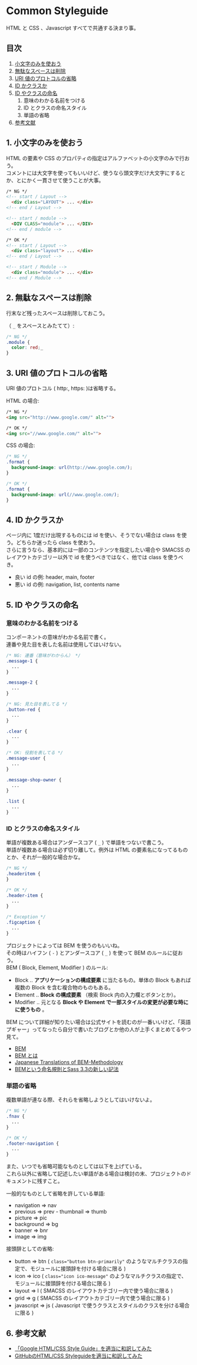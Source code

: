 # Common Styleguide
HTML と CSS 、Javascript すべてで共通する決まり事。

## 目次
1. [小文字のみを使おう](#use-small-character)
2. [無駄なスペースは削除](#delete-space)
3. [URI 値のプロトコルの省略](#omission-of-protocol)
4. [ID かクラスか](#id-vs-class)
5. [ID やクラスの命名](#naming)
    1. 意味のわかる名前をつける
    2. ID とクラスの命名スタイル
    3. 単語の省略
6. [参考文献](#reference)

<a name="use-small-character"></a>
## 1. 小文字のみを使おう
HTML の要素や CSS のプロパティの指定はアルファベットの小文字のみで行おう。  
コメントには大文字を使ってもいいけど、使うなら頭文字だけ大文字にするとか、とにかく一貫させて使うことが大事。

```html
/* NG */
<!-- start / Layout -->
  <div class="LAYOUT"> ... </div>
<!-- end / Layout -->

<!-- start / module -->
  <DIV CLASS="module"> ... </DIV>
<!-- end / module -->

/* OK */
<!-- start / Layout -->
  <div class="layout"> ... </div>
<!-- end / Layout -->

<!-- start / Module -->
  <div class="module"> ... </div>
<!-- end / Module -->
```

<a name="delete-space"></a>
## 2. 無駄なスペースは削除
行末など残ったスペースは削除しておこう。

（ `_` をスペースとみたてて）:

```css
/* NG */
.module {
  color: red;_
}
```

<a name="omission-of-protocol"></a>
## 3. URI 値のプロトコルの省略
URI 値のプロトコル ( http:, https: )は省略する。

HTML の場合:

```html
/* NG */
<img src="http://www.google.com/" alt="">

/* OK */
<img src="//www.google.com/" alt="">
```

CSS の場合:

```css
/* NG */
.format {
  background-image: url(http://www.google.com/);
}

/* OK */
.format {
  background-image: url(//www.google.com/);
}
```

<a name="#id-vs-class"></a>
## 4. ID かクラスか
ページ内に 1度だけ出現するものには id を使い、そうでない場合は class を使う。どちらか迷ったら class を使おう。  
さらに言うなら、基本的には一部のコンテンツを指定したい場合や SMACSS のレイアウトカテゴリー以外で id を使うべきではなく、他では class を使うべき。

- 良い id の例: header, main, footer
- 悪い id の例: navigation, list, contents name

<a name="naming"></a>
## 5. ID やクラスの命名
### 意味のわかる名前をつける
コンポーネントの意味がわかる名前で書く。  
連番や見た目を表した名前は使用してはいけない。

```css
/* NG: 連番（意味がわからん） */
.message-1 {
  ...
}

.message-2 {
  ...
}

/* NG: 見た目を表してる */
.button-red {
  ...
}

.clear {
  ...
}

/* OK: 役割を表してる */
.message-user {
  ...
}

.message-shop-owner {
  ...
}

.list {
  ...
}
```

### ID とクラスの命名スタイル
単語が複数ある場合はアンダースコア ( `_` ) で単語をつないで書こう。  
単語が複数ある場合は必ず切り離して。例外は HTML の要素名になってるものとか、それが一般的な場合かな。

```css
/* NG */
.headeritem {
}

/* OK */
.header-item {
  ...
}

/* Exception */
.figcaption {
  ...
}
```

プロジェクトによっては BEM を使うのもいいね。  
その時はハイフン ( `-` ) とアンダースコア ( `_` ) を使って BEM のルールに従おう。  
BEM ( Block, Element, Modifier ) のルール:

- Block .. **アプリケーションの構成要素** に当たるもの。単体の Block もあれば複数の Block を含む複合物のものもある。
- Element .. **Block の構成要素** （検索 Block 内の入力欄とボタンとか）。
- Modifier .. 元となる **Block や Element で一部スタイルの変更が必要な時にに使うもの** 。

BEM について詳細が知りたい場合は公式サイトを読むのが一番いいけど、「英語プギャー」ってなったら自分で書いたブログとか他の人が上手くまとめてるやつ見て。

- [BEM](http://bem.info/)
- [BEM とは](http://chroma.hatenablog.com/entry/2013/12/12/200817)
- [Japanese Translations of BEM-Methodology](https://github.com/juno/bem-methodology-ja)
- [BEMという命名規則とSass 3.3の新しい記法](http://blog.ruedap.com/2013/10/29/block-element-modifier)

### 単語の省略
複数単語が連なる際、それらを省略しようとしてはいけないよ。

```css
/* NG */
.fnav {
  ...
}

/* OK */
.footer-navigation {
  ...
}
```

また、いつでも省略可能なものとしては以下を上げている。  
これら以外に省略して記述したい単語がある場合は検討の末、プロジェクトのドキュメントに残すこと。

一般的なものとして省略を許している単語:

- navigation => nav
- previous => prev - thumbnail => thumb
- picture => pic
- background => bg
- banner => bnr
- image => img

接頭辞としての省略:

- button => btn ( `class="button btn-primarily"` のようなマルチクラスの指定で、モジュールに接頭辞を付ける場合に限る )
- icon => ico ( `class="icon ico-message"` のようなマルチクラスの指定で、モジュールに接頭辞を付ける場合に限る )
- layout => l ( SMACSS のレイアウトカテゴリー内で使う場合に限る )
- grid => g ( SMACSS のレイアウトカテゴリー内で使う場合に限る )
- javascript => js ( Javascript で使うクラスとスタイルのクラスを分ける場合に限る )

<a name="reference"></a>
## 6. 参考文献
- [「Google HTML/CSS Style Guide」を適当に和訳してみた](http://re-dzine.net/2012/05/google-htmlcss-style-guide/)
- [GitHubのHTML/CSS Styleguideを適当に和訳してみた](http://re-dzine.net/2012/09/github-htmlcss-styleguide/)
